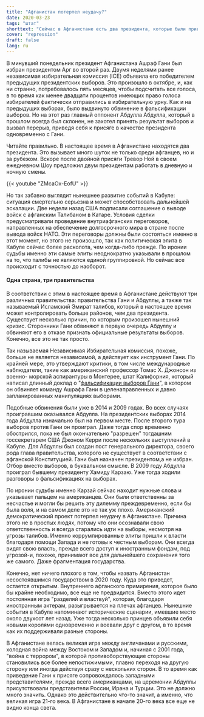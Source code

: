 ```yaml
---
title: "Афганистан потерпел неудачу?"
date: 2020-03-23
tags: "штат"
shorttext: "Сейчас в Афганистане есть два президента, которые были приведены к присяге одновременно. Это силовая политика в Афганистане и вокруг него."
cover: "repression"
draft: false
lang: ru
---
```


В минувший понедельник президент Афганистана Ашраф Гани был избран президентом Арг во второй раз. Двумя неделями ранее независимая избирательная комиссия (ICE) объявила его победителем предыдущих президентских выборов. Это произошло в октябре, и, как ни странно, потребовалось пять месяцев, чтобы подсчитать все голоса, в то время как менее двадцати процентов имеющих право голоса избирателей фактически отправились в избирательную урну. Как и на предыдущих выборах, было выдвинуто обвинение в фальсификации выборов. Но на этот раз главный оппонент Абдулла Абдулла, который в прошлом всегда был склонен, не захотел принять результат выборов и вызвал перерыв, приведя себя к присяге в качестве президента одновременно с Гани.

Читайте правильно. В настоящее время в Афганистане находятся два президента. Это вызывает много шуток не только среди афганцев, но и за рубежом. Вскоре после двойной присяги Тревор Ной в своем ежедневном Шоу предложил двум президентам работать в дневную и ночную смены.

{{< youtube "ZMcaOx-EofU" >}}

Но так забавно выглядит нынешнее развитие событий в Кабуле: ситуация смертельно серьезна и может способствовать дальнейшей эскалации. Две недели назад США подписали соглашение о выводе войск с афганским Талибаном в Катаре. Условия сделки предусматривали проведение внутриафганских переговоров, направленных на обеспечение долгосрочного мира в стране после вывода войск НАТО. Эти переговоры должны были состояться именно в этот момент, но этого не произошло, так как политическая элита в Кабуле сейчас более расколота, чем когда-либо прежде. По иронии судьбы именно эти самые элиты неоднократно указывали в прошлом на то, что талибы не являются единой группировкой. Но сейчас все происходит с точностью до наоборот.

#### Одна страна, три правительства

В соответствии с этим в настоящее время в Афганистане действуют три различных правительства: правительства Гани и Абдуллы, а также так называемый Исламский Эмират талибов, который в настоящее время может контролировать больше районов, чем два президента. Существует несколько причин, по которым произошел нынешний кризис. Сторонники Гани обвиняют в первую очередь Абдуллу и обвиняют его в отказе признать официальные результаты выборов. Конечно, все это не так просто.

Так называемая Независимая Избирательная комиссия, похоже, больше не является независимой, а действует как инструмент Гани. По крайней мере, это утверждают критики, в том числе международные наблюдатели, такие как американский профессор Томас Х. Джонсон из военно- морской аспирантуры в Монтерее, штат Калифорния, который написал длинный доклад о "[фальсификации выборов Гани](/static/downloads/Final_AISS_2019_election_Paper-English.pdf "The 2019 Presidential Election: A Continuation of Problematic Processes and Results")", в котором он обвиняет команду Ашрафа Гани в целенаправленных и давно запланированных манипуляциях выборами.

Подобные обвинения были уже в 2014 и 2009 годах. Во всех случаях проигравшим оказывался Абдулла. На президентских выборах 2014 года Абдулла изначально был на первом месте. После второго тура выборов против Гани он проиграл. Даже тогда спор временно обострился, пока не был окончательно "разрешен" тогдашним госсекретарем США Джоном Керри после нескольких выступлений в Кабуле. Для Абдуллы был создан пост генерального директора, своего рода глава правительства, которого не существует в соответствии с афганской Конституцией. Гани был назначен президентом,а не избран. Отбор вместо выборов, в буквальном смысле. В 2009 году Абдулла проиграл бывшему президенту Хамиду Карзаю. Уже тогда ходили разговоры о фальсификациях на выборах.

По иронии судьбы именно Карзай сейчас находит нужные слова и указывает пальцем на американцев. Они были ответственны за несчастье и могли бы решить эту дилемму преждевременно, если бы была воля, и на самом деле это не так уж плохо. Американский демократический проект потерпел неудачу в Афганистане. Причина этого не в простых людях, потому что они осознавали свою ответственность и всегда старались идти на выборы, несмотря на угрозы талибов. Именно коррумпированные элиты пришли к власти благодаря помощи Запада и не готовы к честным выборам. Они всегда видят свою власть, прежде всего доступ к иностранным фондам, под угрозой-и, похоже, принимают все для дальнейшего сохранения того же самого. Даже фрагментация государства.

Конечно, нет ничего плохого в том, чтобы назвать Афганистан несостоявшимся государством в 2020 году. Куда это приведет, остается открытым. Внутреннего афганского примирения, которое было бы крайне необходимо, все еще не предвидится. Вместо этого идет постоянная игра "разделяй и властвуй", которая, благодаря иностранным актерам, разыгрывается на плечах афганцев. Нынешние события в Кабуле напоминают исторические сценарии, имевшие место около двухсот лет назад. Уже тогда несколько принцев объявили себя новыми королями одновременно и воевали друг с другом, в то время как их поддерживали разные стороны.

В Афганистане велась великая игра между англичанами и русскими, холодная война между Востоком и Западом и, начиная с 2001 года, "война с террором", в которой противоборствующие стороны становились все более непостижимыми, плавно переходя на другую сторону или иногда действуя сразу с нескольких сторон. В то время как приведение Гани к присяге сопровождалось западными представителями, прежде всего американцами, на церемонии Абдуллы присутствовали представители России, Ирана и Турции. Это не должно много значить. Однако это действительно что-то значит, а именно, что великая игра 21-го века. В Афганистане в начале 20-го века все еще не видно конца света.
